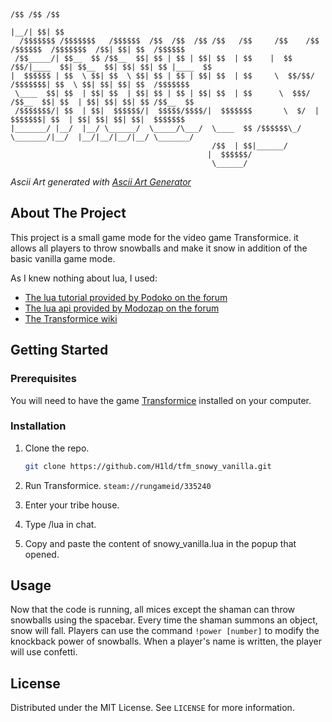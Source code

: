 ```


                                                                                         /$$ /$$ /$$          
                                                                                        |__/| $$| $$          
  /$$$$$$$ /$$$$$$$   /$$$$$$  /$$  /$$  /$$ /$$   /$$     /$$    /$$ /$$$$$$  /$$$$$$$  /$$| $$| $$  /$$$$$$ 
 /$$_____/| $$__  $$ /$$__  $$| $$ | $$ | $$| $$  | $$    |  $$  /$$/|____  $$| $$__  $$| $$| $$| $$ |____  $$
|  $$$$$$ | $$  \ $$| $$  \ $$| $$ | $$ | $$| $$  | $$     \  $$/$$/  /$$$$$$$| $$  \ $$| $$| $$| $$  /$$$$$$$
 \____  $$| $$  | $$| $$  | $$| $$ | $$ | $$| $$  | $$      \  $$$/  /$$__  $$| $$  | $$| $$| $$| $$ /$$__  $$
 /$$$$$$$/| $$  | $$|  $$$$$$/|  $$$$$/$$$$/|  $$$$$$$       \  $/  |  $$$$$$$| $$  | $$| $$| $$| $$|  $$$$$$$
|_______/ |__/  |__/ \______/  \_____/\___/  \____  $$ /$$$$$$\_/    \_______/|__/  |__/|__/|__/|__/ \_______/
                                             /$$  | $$|______/                                                
                                            |  $$$$$$/                                                        
                                             \______/                                                         
```
_Ascii Art generated with [Ascii Art Generator](http://patorjk.com/software/taag/#p=display&f=Graffiti&t=Type%20Something%20)_

## About The Project
This project is a small game mode for the video game Transformice.
it allows all players to throw snowballs and make it snow in addition of the basic vanilla game mode.

As I knew nothing about lua, I used:
- [The lua tutorial provided by Podoko on the forum](https://atelier801.com/topic?f=6&t=783103&p=1)
- [The lua api provided by Modozap on the forum](https://atelier801.com/topic?f=6&t=543696&p=1)
- [The Transformice wiki](https://transformice.fandom.com/wiki/Lua)

## Getting Started

### Prerequisites

You will need to have the game [Transformice](https://store.steampowered.com/app/335240/Transformice/) installed on your computer.

### Installation

1. Clone the repo.
   ```sh
   git clone https://github.com/H1ld/tfm_snowy_vanilla.git
   ```

2. Run Transformice.
   `steam://rungameid/335240`

3. Enter your tribe house.

4. Type /lua in chat.

5. Copy and paste the content of snowy_vanilla.lua in the popup that opened.

## Usage

Now that the code is running, all mices except the shaman can throw snowballs using the spacebar.
Every time the shaman summons an object, snow will fall.
Players can use the command `!power [number]` to modify the knockback power of snowballs.
When a player's name is written, the player will use confetti.

## License

Distributed under the MIT License. See `LICENSE` for more information.
